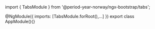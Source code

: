 import { TabsModule } from '@period-year-norway/ngx-bootstrap/tabs';

@NgModule({
  imports: [TabsModule.forRoot(),...]
})
export class AppModule(){}
